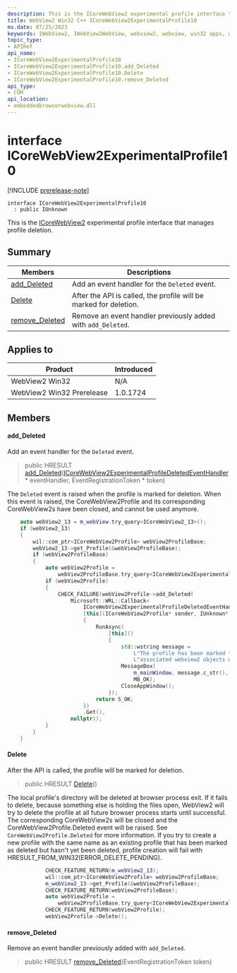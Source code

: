```yaml
---
description: This is the ICoreWebView2 experimental profile interface that manages profile deletion.
title: WebView2 Win32 C++ ICoreWebView2ExperimentalProfile10
ms.date: 07/25/2023
keywords: IWebView2, IWebView2WebView, webview2, webview, win32 apps, win32, edge, ICoreWebView2, ICoreWebView2Controller, browser control, edge html, ICoreWebView2ExperimentalProfile10
topic_type: 
- APIRef
api_name:
- ICoreWebView2ExperimentalProfile10
- ICoreWebView2ExperimentalProfile10.add_Deleted
- ICoreWebView2ExperimentalProfile10.Delete
- ICoreWebView2ExperimentalProfile10.remove_Deleted
api_type:
- COM
api_location:
- embeddedbrowserwebview.dll
---
```


# interface ICoreWebView2ExperimentalProfile10

[!INCLUDE [prerelease-note](../includes/prerelease-note.md)]

```
interface ICoreWebView2ExperimentalProfile10
  : public IUnknown
```

This is the [ICoreWebView2](icorewebview2.md) experimental profile interface that manages profile deletion.

## Summary

 Members                        | Descriptions
--------------------------------|---------------------------------------------
[add_Deleted](#add_deleted) | Add an event handler for the `Deleted` event.
[Delete](#delete) | After the API is called, the profile will be marked for deletion.
[remove_Deleted](#remove_deleted) | Remove an event handler previously added with `add_Deleted`.

## Applies to

Product                         | Introduced
--------------------------------|---------------------------------------------
WebView2 Win32            |    N/A
WebView2 Win32 Prerelease |    1.0.1724

## Members

#### add_Deleted

Add an event handler for the `Deleted` event.

> public HRESULT [add_Deleted](#add_deleted)([ICoreWebView2ExperimentalProfileDeletedEventHandler](icorewebview2experimentalprofiledeletedeventhandler.md) * eventHandler, EventRegistrationToken * token)

The `Deleted` event is raised when the profile is marked for deletion. When this event is raised, the CoreWebView2Profile and its corresponding CoreWebView2s have been closed, and cannot be used anymore.

```cpp
    auto webView2_13 = m_webView.try_query<ICoreWebView2_13>();
    if (webView2_13)
    {
        wil::com_ptr<ICoreWebView2Profile> webView2ProfileBase;
        webView2_13->get_Profile(&webView2ProfileBase);
        if (webView2ProfileBase)
        {
            auto webView2Profile =
                webView2ProfileBase.try_query<ICoreWebView2ExperimentalProfile10>();
            if (webView2Profile)
            {
                CHECK_FAILURE(webView2Profile->add_Deleted(
                    Microsoft::WRL::Callback<
                        ICoreWebView2ExperimentalProfileDeletedEventHandler>(
                        [this](ICoreWebView2Profile* sender, IUnknown* args)
                        {
                            RunAsync(
                                [this]()
                                {
                                    std::wstring message =
                                        L"The profile has been marked for deletion. Any "
                                        L"associated webview2 objects will be closed.";
                                    MessageBox(
                                        m_mainWindow, message.c_str(), L"webview2 closed",
                                        MB_OK);
                                    CloseAppWindow();
                                });
                            return S_OK;
                        })
                        .Get(),
                    nullptr));
            }
        }
    }
```

#### Delete

After the API is called, the profile will be marked for deletion.

> public HRESULT [Delete](#delete)()

The local profile's directory will be deleted at browser process exit. If it fails to delete, because something else is holding the files open, WebView2 will try to delete the profile at all future browser process starts until successful. The corresponding CoreWebView2s will be closed and the CoreWebView2Profile.Deleted event will be raised. See `CoreWebView2Profile.Deleted` for more information. If you try to create a new profile with the same name as an existing profile that has been marked as deleted but hasn't yet been deleted, profile creation will fail with HRESULT_FROM_WIN32(ERROR_DELETE_PENDING).

```cpp
            CHECK_FEATURE_RETURN(m_webView2_13);
            wil::com_ptr<ICoreWebView2Profile> webView2ProfileBase;
            m_webView2_13->get_Profile(&webView2ProfileBase);
            CHECK_FEATURE_RETURN(webView2ProfileBase);
            auto webView2Profile =
                webView2ProfileBase.try_query<ICoreWebView2ExperimentalProfile10>();
            CHECK_FEATURE_RETURN(webView2Profile);
            webView2Profile->Delete();
```

#### remove_Deleted

Remove an event handler previously added with `add_Deleted`.

> public HRESULT [remove_Deleted](#remove_deleted)(EventRegistrationToken token)

